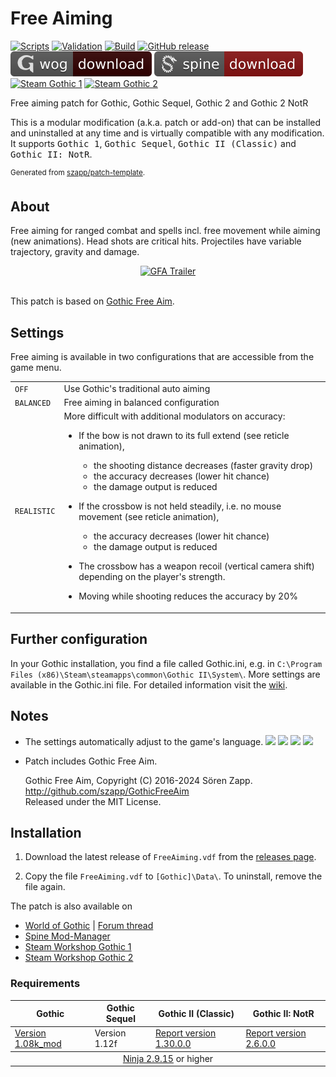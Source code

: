 # Free Aiming

[![Scripts](https://github.com/szapp/FreeAiming/actions/workflows/scripts.yml/badge.svg)](https://github.com/szapp/FreeAiming/actions/workflows/scripts.yml)
[![Validation](https://github.com/szapp/FreeAiming/actions/workflows/validation.yml/badge.svg)](https://github.com/szapp/FreeAiming/actions/workflows/validation.yml)
[![Build](https://github.com/szapp/FreeAiming/actions/workflows/build.yml/badge.svg)](https://github.com/szapp/FreeAiming/actions/workflows/build.yml)
[![GitHub release](https://img.shields.io/github/v/release/szapp/FreeAiming.svg)](https://github.com/szapp/FreeAiming/releases/latest)  
[![World of Gothic](https://raw.githubusercontent.com/szapp/patch-template/main/.github/actions/initialization/badges/wog.svg)](https://www.worldofgothic.de/dl/download_613.htm)
[![Spine](https://raw.githubusercontent.com/szapp/patch-template/main/.github/actions/initialization/badges/spine.svg)](https://clockwork-origins.com/spine)
[![Steam Gothic 1](https://img.shields.io/badge/steam-Gothic%201-2a3f5a?logo=steam&labelColor=1b2838)](https://steamcommunity.com/sharedfiles/filedetails/?id=2786959658)
[![Steam Gothic 2](https://img.shields.io/badge/steam-Gothic%202-2a3f5a?logo=steam&labelColor=1b2838)](https://steamcommunity.com/sharedfiles/filedetails/?id=2786958841)

Free aiming patch for Gothic, Gothic Sequel, Gothic 2 and Gothic 2 NotR

This is a modular modification (a.k.a. patch or add-on) that can be installed and uninstalled at any time and is virtually compatible with any modification.
It supports <kbd>Gothic 1</kbd>, <kbd>Gothic Sequel</kbd>, <kbd>Gothic II (Classic)</kbd> and <kbd>Gothic II: NotR</kbd>.

<sup>Generated from [szapp/patch-template](https://github.com/szapp/patch-template).</sup>

## About

Free aiming for ranged combat and spells incl. free movement while aiming (new animations).
Head shots are critical hits.
Projectiles have variable trajectory, gravity and damage.

<div align="center">
  <a href="https://www.youtube.com/watch?v=9CrFlxo21Qw"><img src="https://github.com/szapp/FreeAiming/assets/20203034/ede80ca5-845f-4ea1-92d2-e2b401467b49" alt="GFA Trailer" /></a>
</div><br />

This patch is based on [Gothic Free Aim](https://github.com/szapp/GothicFreeAim/wiki#wiki-content).

## Settings

Free aiming is available in two configurations that are accessible from the game menu.

<table><tbody>
<tr>
  <td><code>OFF</code></td>
  <td>Use Gothic's traditional auto aiming</td>
</tr><tr>
  <td><code>BALANCED</code></td>
  <td>Free aiming in balanced configuration</td>
</tr><tr>
  <td><code>REALISTIC</code></td>
  <td>More difficult with additional modulators on accuracy:

- If the bow is not drawn to its full extend (see reticle animation),
   - the shooting distance decreases (faster gravity drop)
   - the accuracy decreases (lower hit chance)
   - the damage output is reduced
- If the crossbow is not held steadily, i.e. no mouse movement (see reticle animation),
   - the accuracy decreases (lower hit chance)
   - the damage output is reduced
- The crossbow has a weapon recoil (vertical camera shift) depending on the player's strength.
- Moving while shooting reduces the accuracy by 20%

  </td>
</tr>
</tbody></table>

## Further configuration

In your Gothic installation, you find a file called Gothic.ini, e.g. in `C:\Program Files (x86)\Steam\steamapps\common\Gothic II\System\`.
More settings are available in the Gothic.ini file.
For detailed information visit the [wiki](https://github.com/szapp/GothicFreeAim/wiki/Settings-for-Players).

## Notes

- The settings automatically adjust to the game's language.
[![](https://raw.githubusercontent.com/wiki/szapp/GothicFreeAim/media/flagDE.png)](#)
[![](https://raw.githubusercontent.com/wiki/szapp/GothicFreeAim/media/flagEN.png)](#)
[![](https://raw.githubusercontent.com/wiki/szapp/GothicFreeAim/media/flagPL.png)](#)
[![](https://raw.githubusercontent.com/wiki/szapp/GothicFreeAim/media/flagRU.png)](#)

- Patch includes Gothic Free Aim.

    Gothic Free Aim, Copyright (C)  2016-2024 Sören Zapp.  
    http://github.com/szapp/GothicFreeAim  
    Released under the MIT License.

## Installation

1. Download the latest release of `FreeAiming.vdf` from the [releases page](https://github.com/szapp/FreeAiming/releases/latest).

2. Copy the file `FreeAiming.vdf` to `[Gothic]\Data\`. To uninstall, remove the file again.

The patch is also available on
- [World of Gothic](https://www.worldofgothic.de/dl/download_613.htm) | [Forum thread](https://forum.worldofplayers.de/forum/threads/1515287)
- [Spine Mod-Manager](https://clockwork-origins.com/spine/)
- [Steam Workshop Gothic 1](https://steamcommunity.com/sharedfiles/filedetails/?id=2786959658)
- [Steam Workshop Gothic 2](https://steamcommunity.com/sharedfiles/filedetails/?id=2786958841)

### Requirements

<table><thead><tr><th>Gothic</th><th>Gothic Sequel</th><th>Gothic II (Classic)</th><th>Gothic II: NotR</th></tr></thead>
<tbody><tr><td><a href="https://www.worldofgothic.de/dl/download_34.htm">Version 1.08k_mod</a></td><td>Version 1.12f</td><td><a href="https://www.worldofgothic.de/dl/download_278.htm">Report version 1.30.0.0</a></td><td><a href="https://www.worldofgothic.de/dl/download_278.htm">Report version 2.6.0.0</a></td></tr></tbody>
<tbody><tr><td colspan="4" align="center"><a href="https://github.com/szapp/Ninja/wiki#wiki-content">Ninja 2.9.15</a> or higher</td></tr></tbody></table>

<!--

If you are interested in writing your own patch, please do not copy this patch!
Instead refer to the PATCH TEMPLATE to build a foundation that is customized to your needs!
The patch template can found at https://github.com/szapp/patch-template.

-->
